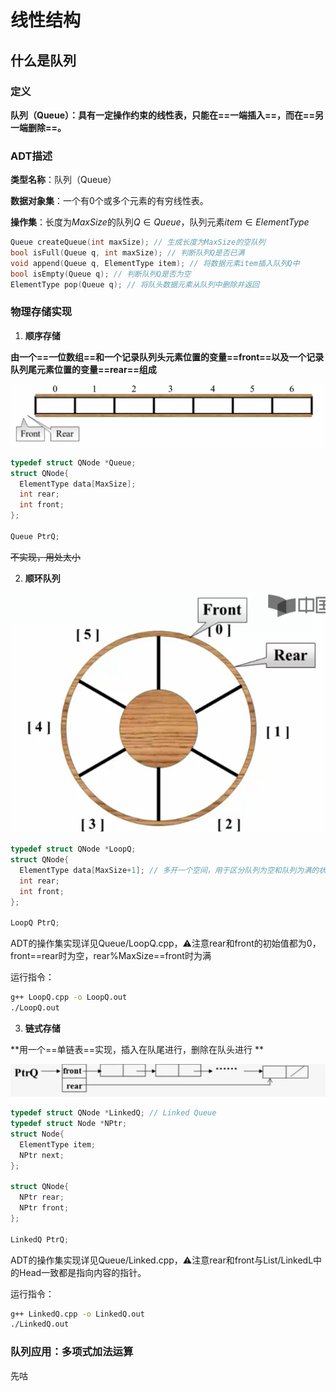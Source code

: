# 线性结构

## 什么是队列

### 定义

**队列（Queue）：具有一定操作约束的线性表，只能在==一端插入==，而在==另一端删除==。**

### ADT描述

**类型名称**：队列（Queue）

**数据对象集**：一个有0个或多个元素的有穷线性表。

**操作集**：长度为$MaxSize$的队列$Q\in Queue$，队列元素$item\in ElementType$

```c++
Queue createQueue(int maxSize); // 生成长度为MaxSize的空队列
bool isFull(Queue q, int maxSize); // 判断队列Q是否已满
void append(Queue q, ElementType item); // 将数据元素item插入队列Q中
bool isEmpty(Queue q); // 判断队列Q是否为空
ElementType pop(Queue q); // 将队头数据元素从队列中删除并返回
```

### 物理存储实现

1. **顺序存储**

**由一个==一位数组==和一个记录队列头元素位置的变量==front==以及一个记录队列尾元素位置的变量==rear==组成**

![Queue](https://github.com/Wishrem/Data-Structure/blob/main/Linear/img/Queue.png)

```c++
typedef struct QNode *Queue;
struct QNode{
  ElementType data[MaxSize];
  int rear;
  int front;
};

Queue PtrQ;
```

~~不实现，用处太小~~

2. **顺环队列**

![LoopQ](https://github.com/Wishrem/Data-Structure/blob/main/Linear/img/LoopQ.png)

```c++
typedef struct QNode *LoopQ;
struct QNode{
  ElementType data[MaxSize+1]; // 多开一个空间，用于区分队列为空和队列为满的状态
  int rear;
  int front;
};

LoopQ PtrQ;
```

ADT的操作集实现详见Queue/LoopQ.cpp，⚠️注意rear和front的初始值都为0，front==rear时为空，rear%MaxSize\==front时为满

运行指令：

```bash
g++ LoopQ.cpp -o LoopQ.out
./LoopQ.out
```

3. **链式存储**

**用一个==单链表==实现，插入在队尾进行，删除在队头进行 **

![LinkedQ](https://github.com/Wishrem/Data-Structure/blob/main/Linear/img/LinkedQ.png)

```c++
typedef struct QNode *LinkedQ; // Linked Queue
typedef struct Node *NPtr;
struct Node{
  ElementType item;
  NPtr next;
};

struct QNode{
  NPtr rear;
  NPtr front;
};

LinkedQ PtrQ;
```

ADT的操作集实现详见Queue/Linked.cpp，⚠️注意rear和front与List/LinkedL中的Head一致都是指向内容的指针。

运行指令：

```bash
g++ LinkedQ.cpp -o LinkedQ.out
./LinkedQ.out
```

### 队列应用：多项式加法运算

先咕



